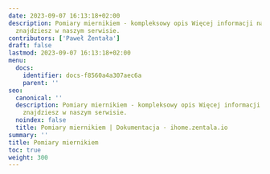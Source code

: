 ```yaml
---
date: 2023-09-07 16:13:18+02:00
description: Pomiary miernikiem - kompleksowy opis Więcej informacji na smart home
  znajdziesz w naszym serwisie.
contributors: ['Paweł Żentała']
draft: false
lastmod: 2023-09-07 16:13:18+02:00
menu:
  docs:
    identifier: docs-f8560a4a307aec6a
    parent: ''
seo:
  canonical: ''
  description: Pomiary miernikiem - kompleksowy opis Więcej informacji na smart home
    znajdziesz w naszym serwisie.
  noindex: false
  title: Pomiary miernikiem | Dokumentacja - ihome.zentala.io
summary: ''
title: Pomiary miernikiem
toc: true
weight: 300
---
```


